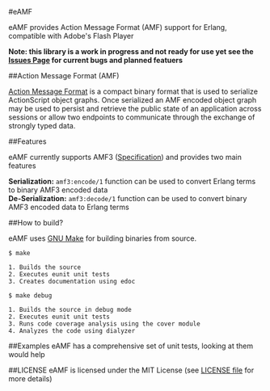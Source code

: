 #eAMF

eAMF provides Action Message Format (AMF) support for Erlang, compatible with Adobe's Flash Player

**Note: this library is a work in progress and not ready for use yet see the [Issues Page](http://github.com/mrinalwadhwa/eAMF/issues) for current bugs and planned featuers**


##Action Message Format (AMF)

[Action Message Format](http://bit.ly/amf-spec) is a compact binary format that is used to serialize ActionScript object graphs. Once serialized an AMF encoded object graph may be used to persist and retrieve the public state of an application across sessions or allow two endpoints to communicate through the exchange of strongly typed data.


##Features

eAMF currently supports AMF3 ([Specification](http://bit.ly/amf-spec)) and provides two main features
	
**Serialization:**
<code>amf3:encode/1</code> function can be used to convert Erlang terms to binary AMF3 encoded data    
**De-Serialization:**
<code>amf3:decode/1</code> function can be used to convert binary AMF3 encoded data to Erlang terms    


##How to build?

eAMF uses [GNU Make](http://www.gnu.org/software/make/) for building binaries from source.  

<code>$ make</code>
	
	1. Builds the source
	2. Executes eunit unit tests
	3. Creates documentation using edoc


<code>$ make debug</code>
	
	1. Builds the source in debug mode
	2. Executes eunit unit tests
	3. Runs code coverage analysis using the cover module
	4. Analyzes the code using dialyzer


##Examples
eAMF has a comprehensive set of unit tests, looking at them would help 


##LICENSE
eAMF is licensed under the MIT License (see [LICENSE file](http://github.com/mrinalwadhwa/eAMF/blob/master/LICENSE) for more details)

